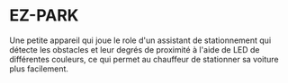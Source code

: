 # EZ-PARK

Une petite appareil qui joue le role d'un assistant de stationnement qui détecte les obstacles et leur degrés de proximité  à l'aide de LED de différentes couleurs, ce qui permet au chauffeur de stationner sa voiture plus facilement. 
